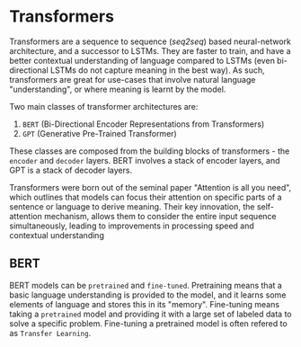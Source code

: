 # Transformers

Transformers are a sequence to sequence (*seq2seq*) based neural-network architecture, and a successor to LSTMs. They are faster to train, and have a better contextual understanding of language compared to LSTMs (even bi-directional LSTMs do not capture meaning in the best way). As such, transformers are great for use-cases that involve natural language "understanding", or where meaning is learnt by the model.

Two main classes of transformer architectures are:
1. `BERT` (Bi-Directional Encoder Representations from Transformers)
2. `GPT` (Generative Pre-Trained Transformer)

These classes are composed from the building blocks of transformers - the `encoder` and `decoder` layers. BERT involves a stack of encoder layers, and GPT is a stack of decoder layers. 

Transformers were born out of the seminal paper "Attention is all you need", which outlines that models can focus their attention on specific parts of a sentence or language to derive meaning. Their key innovation, the self-attention mechanism, allows them to consider the entire input sequence simultaneously, leading to improvements in processing speed and contextual understanding

## BERT

BERT models can be `pretrained` and `fine-tuned`. Pretraining means that a basic language understanding is provided to the model, and it learns some elements of language and stores this in its "memory". Fine-tuning means taking a `pretrained` model and providing it with a large set of labeled data to solve a specific problem. Fine-tuning a pretrained model is often refered to as `Transfer Learning`. 



